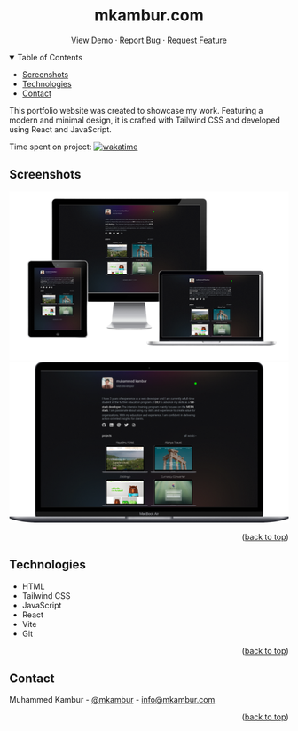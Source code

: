 <h1 align="center">mkambur.com</h1>

<div id="readme">
<p align="center">
    <a href="https://mkambur.com/">View Demo</a>
    ·
    <a href="https://github.com/mkamburdev/mkambur.com/issues">Report Bug</a>
    ·
    <a href="https://github.com/mkamburdev/mkambur.com/issues/new">Request Feature</a>
  </p>
</div>

<!-- TABLE OF CONTENTS -->
<details open="true">
  <summary>Table of Contents</summary>
  <ul>
    <li><a href="#screenshots">Screenshots</a></li>
    <li><a href="#technologies">Technologies</a></li>
		<li><a href="#contact">Contact</a></li>
  </ul>
</details>

This portfolio website was created to showcase my work. Featuring a modern and minimal design, it is crafted with Tailwind CSS and developed using React and JavaScript.

<p align="center">

Time spent on project: [![wakatime](https://wakatime.com/badge/user/c4098210-7230-4567-8020-3c8b86be9c78/project/3ff155cd-1d88-4171-8724-20ffc5c4d2de.svg)](https://wakatime.com/@c4098210-7230-4567-8020-3c8b86be9c78/projects/rocqaalibt?start=2024-06-29&end=2024-07-05)

</p>

## Screenshots

<div align="center">

![mkambur.com](/src/assets/images/screenshot.jpg 'mkambur.com Screenshot')
![Desktop Version](/src/assets/images/responsive1.png 'Desktop Version')

<p align="right">(<a href="#readme">back to top</a>)</p>
</div>

## Technologies

- HTML
- Tailwind CSS
- JavaScript
- React
- Vite
- Git

<p align="right">(<a href="#readme">back to top</a>)</p>

## Contact

Muhammed Kambur - [@mkambur](https://linkedin.com/in/mkambur) - info@mkambur.com

<p align="right">(<a href="#readme">back to top</a>)</p>
